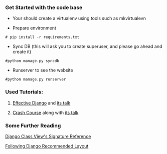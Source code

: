 



### Get Started with the code base

- Your should create a virtualenv using tools such as mkvirtualevn

- Prepare environment
```
# pip install -r requirements.txt
```

- Sync DB (this will ask you to create superuser, and please go ahead and create it)
```
#python manage.py syncdb
```

- Runserver to see the website
```
#python manage.py runserver
```


### Used Tutorials:

1. [Effective Django](http://www.effectivedjango.com/index.html) and [its talk](https://www.youtube.com/watch?v=NfsJDPm0X54)

2. [Crash Course](http://gswd-a-crash-course-pycon-2014.readthedocs.org/en/latest/index.html) along with [its talk](https://www.youtube.com/watch?v=KZHXjGP71kQ)

### Some Further Reading

[Django Class View's Signature Reference](http://ccbv.co.uk/)

[Following Django Recommended Layout](http://www.revsys.com/blog/2014/nov/21/recommended-django-project-layout/)